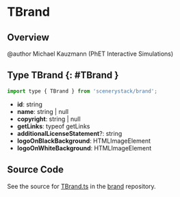# TBrand

## Overview

@author Michael Kauzmann (PhET Interactive Simulations)

## Type TBrand {: #TBrand }


```js
import type { TBrand } from 'scenerystack/brand';
```


- **id**: <span style="color: hsla(calc(var(--md-hue) + 180deg),80%,40%,1);">string</span>
- **name**: <span style="color: hsla(calc(var(--md-hue) + 180deg),80%,40%,1);">string</span> | <span style="color: hsla(calc(var(--md-hue) + 180deg),80%,40%,1);">null</span>
- **copyright**: <span style="color: hsla(calc(var(--md-hue) + 180deg),80%,40%,1);">string</span> | <span style="color: hsla(calc(var(--md-hue) + 180deg),80%,40%,1);">null</span>
- **getLinks**: typeof getLinks
- **additionalLicenseStatement**?: <span style="color: hsla(calc(var(--md-hue) + 180deg),80%,40%,1);">string</span>
- **logoOnBlackBackground**: HTMLImageElement
- **logoOnWhiteBackground**: HTMLImageElement




## Source Code

See the source for [TBrand.ts](https://github.com/phetsims/brand/blob/main/js/TBrand.ts) in the [brand](https://github.com/phetsims/brand) repository.
